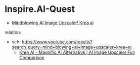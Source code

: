 # Inspire.AI-Quest
- [Mindblowing AI Image Upscaler! Krea ai](https://youtu.be/LUnB7PiDoa0)

relation:
- sch: https://www.youtube.com/results?search_query=mind+blowing+ai+image+upscaler+krea+ai
  - [Krea AI - Magnific AI Alternative | AI Image Upscaler Full Comparison](https://youtu.be/7-1Fsgr411g)
